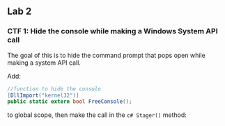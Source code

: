 ## Lab 2


### CTF 1: Hide the console while making a Windows System API call 
The goal of this is to hide the command prompt that pops open while making a system API call. 

Add:
```c#
//function to hide the console 
[DllImport("kernel32")]
public static extern bool FreeConsole();
```
to global scope, then make the call in the ```c# Stager()``` method:
